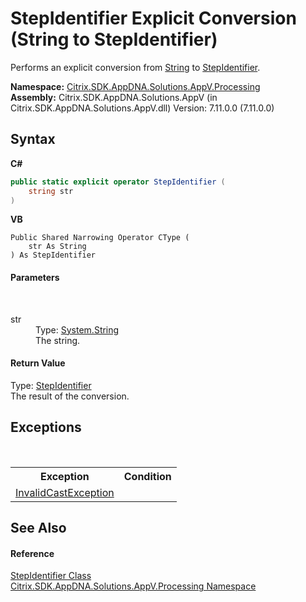 # StepIdentifier&nbsp;Explicit Conversion (String to StepIdentifier)
 

Performs an explicit conversion from <a href="http://msdn2.microsoft.com/en-us/library/s1wwdcbf" target="_blank">String</a> to <a href="3472c99e-3f0a-1b0c-33ad-695070d74faa">StepIdentifier</a>.

**Namespace:**&nbsp;<a href="e89d7bb5-69e7-7aff-5732-d06b09ac746d">Citrix.SDK.AppDNA.Solutions.AppV.Processing</a><br />**Assembly:**&nbsp;Citrix.SDK.AppDNA.Solutions.AppV (in Citrix.SDK.AppDNA.Solutions.AppV.dll) Version: 7.11.0.0 (7.11.0.0)

## Syntax

**C#**
```csharp
public static explicit operator StepIdentifier (
	string str
)
```

**VB**
```vbnet
Public Shared Narrowing Operator CType ( 
	str As String
) As StepIdentifier
```


#### Parameters
&nbsp;<dl><dt>str</dt><dd>Type: <a href="http://msdn2.microsoft.com/en-us/library/s1wwdcbf" target="_blank">System.String</a><br />The string.</dd></dl>

#### Return Value
Type: <a href="3472c99e-3f0a-1b0c-33ad-695070d74faa">StepIdentifier</a><br />The result of the conversion.

## Exceptions
&nbsp;<table><tr><th>Exception</th><th>Condition</th></tr><tr><td><a href="http://msdn2.microsoft.com/en-us/library/03tbzscz" target="_blank">InvalidCastException</a></td><td /></tr></table>

## See Also


#### Reference
<a href="3472c99e-3f0a-1b0c-33ad-695070d74faa">StepIdentifier Class</a><br /><a href="e89d7bb5-69e7-7aff-5732-d06b09ac746d">Citrix.SDK.AppDNA.Solutions.AppV.Processing Namespace</a><br />